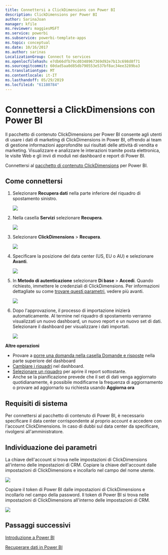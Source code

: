 ```yaml
---
title: Connettersi a ClickDimensions con Power BI
description: ClickDimensions per Power BI
author: SarinaJoan
manager: kfile
ms.reviewer: maggiesMSFT
ms.service: powerbi
ms.subservice: powerbi-template-apps
ms.topic: conceptual
ms.date: 10/16/2017
ms.author: sarinas
LocalizationGroup: Connect to services
ms.openlocfilehash: e7db66dfb79cd0348967369d92e7b13c698d8f71
ms.sourcegitcommit: 60dad5aa0d85db790553e537bf8ac34ee3289ba3
ms.translationtype: MT
ms.contentlocale: it-IT
ms.lasthandoff: 05/29/2019
ms.locfileid: "61180784"
---
```

# <a name="connect-to-clickdimensions-with-power-bi"></a>Connettersi a ClickDimensions con Power BI
Il pacchetto di contenuto ClickDimensions per Power BI consente agli utenti di usare i dati di marketing di ClickDimensions in Power BI, offrendo ai team di gestione informazioni approfondite sui risultati delle attività di vendita e marketing. Visualizzare e analizzare le interazioni tramite posta elettronica, le visite Web e gli invii di moduli nei dashboard e report di Power BI.

Connettersi al [pacchetto di contenuto ClickDimensions](https://app.powerbi.com/getdata/services/click-dimensions) per Power BI.

## <a name="how-to-connect"></a>Come connettersi
1. Selezionare **Recupera dati** nella parte inferiore del riquadro di spostamento sinistro.
   
   ![](media/service-connect-to-clickdimensions/getdata.png)
2. Nella casella **Servizi** selezionare **Recupera**.
   
   ![](media/service-connect-to-clickdimensions/services.png)
3. Selezionare **ClickDimensions** \>  **Recupera**.
   
   ![](media/service-connect-to-clickdimensions/clickdimensions.png)
4. Specificare la posizione del data center (US, EU o AU) e selezionare **Avanti**.
   
   ![](media/service-connect-to-clickdimensions/params.png)
5. In **Metodo di autenticazione** selezionare **Di base** \> **Accedi**. Quando richiesto, immettere le credenziali di ClickDimensions. Per informazioni dettagliate su come [trovare questi parametri](#FindingParams), vedere più avanti.
   
    ![](media/service-connect-to-clickdimensions/creds.png)
6. Dopo l'approvazione, il processo di importazione inizierà automaticamente. Al termine nel riquadro di spostamento verranno visualizzati un nuovo dashboard, un nuovo report e un nuovo set di dati. Selezionare il dashboard per visualizzare i dati importati.
   
     ![](media/service-connect-to-clickdimensions/dashboard.png)

**Altre operazioni**

* Provare a [porre una domanda nella casella Domande e risposte](consumer/end-user-q-and-a.md) nella parte superiore del dashboard
* [Cambiare i riquadri](service-dashboard-edit-tile.md) nel dashboard.
* [Selezionare un riquadro](consumer/end-user-tiles.md) per aprire il report sottostante.
* Anche se la pianificazione prevede che il set di dati venga aggiornato quotidianamente, è possibile modificarne la frequenza di aggiornamento o provare ad aggiornarlo su richiesta usando **Aggiorna ora**

## <a name="system-requirements"></a>Requisiti di sistema
Per connettersi al pacchetto di contenuto di Power BI, è necessario specificare il data center corrispondente al proprio account e accedere con l'account ClickDimensions. In caso di dubbi sul data center da specificare, rivolgersi all'amministratore.

<a name="FindingParams"></a>

## <a name="finding-parameters"></a>Individuazione dei parametri
La chiave dell'account si trova nelle impostazioni di ClickDimensions all'interno delle impostazioni di CRM. Copiare la chiave dell'account dalle impostazioni di ClickDimensions e incollarlo nel campo del nome utente.  

![](media/service-connect-to-clickdimensions/crm.png)  

Copiare il token di Power BI dalle impostazioni di ClickDimensions e incollarlo nel campo della password. Il token di Power BI si trova nelle impostazioni di ClickDimensions all'interno delle impostazioni di CRM.  

![](media/service-connect-to-clickdimensions/crm2.png)  

## <a name="next-steps"></a>Passaggi successivi
[Introduzione a Power BI](service-get-started.md)

[Recuperare dati in Power BI](service-get-data.md)

